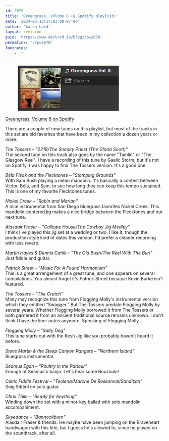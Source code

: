 ```yaml
---
id: 2678
title: 'Greengrass, Volume 8 (a Spotify playlist)'
date: '2024-03-13T17:03:00-07:00'
author: 'Aaron Lord'
layout: revision
guid: 'https://www.devlord.io/blog/?p=2678'
permalink: '/?p=2678'
footnotes:
    - ''
---
```


<!-- wp:image {"align":"left","id":1578,"linkDestination":"custom"} -->
<figure class="wp-block-image alignleft"><a href="_wp_link_placeholder"><img src="/assets/img/2012/04/greengrass08.png" alt="Greengrass, Volume 8 on Spotify" class="wp-image-1578" title="Greengrass, Volume 8"/></a></figure>
<!-- /wp:image -->

<!-- wp:paragraph -->
<p><a href="http://open.spotify.com/user/1217402077/playlist/11Guf1SfXu47WCZjm7Zql4">Greengrass, Volume 8 on Spotify</a></p>
<!-- /wp:paragraph -->

<!-- wp:paragraph -->
<p>There are a couple of new tunes on this playlist, but most of the tracks in this set are old favorites that have been in my collection a dozen years or more.</p>
<!-- /wp:paragraph -->

<!-- wp:paragraph -->
<p><em>The Tossers – "221B/The Sneaky Priest (The Gloria Scott)"<br></em>The second tune on this track also goes by the name "Tamlin" or "The Glasgow Reel". I have a recording of this tune by Gaelic Storm, but it's not on Spotify. I was happy to find The Tossers version. It's a good one.</p>
<!-- /wp:paragraph -->

<!-- wp:paragraph -->
<p><em>Béla Fleck and the Flecktones – "Stomping Grounds"</em><br>With Sam Bush playing a mean mandolin. It's basically a contest between Victor, Béla, and Sam, to see how long they can keep this tempo sustained. This is one of my favorite Flecktones tunes.</p>
<!-- /wp:paragraph -->

<!-- wp:paragraph -->
<p><em>Nickel Creek – "Robin and Marian"</em><br>A nice instrumental from San Diego bluegrass favorites Nickel Creek. This mandolin-centered jig makes a nice bridge between the Flecktones and our next tune.</p>
<!-- /wp:paragraph -->

<!-- wp:paragraph -->
<p><em>Alasdair Fraser – "Calliope House/The Cowboy Jig Medley"</em><br>I think I've played this jig set at a wedding or two. I like it, though the production style kind of dates this version. I'd prefer a cleaner recording with less reverb.</p>
<!-- /wp:paragraph -->

<!-- wp:paragraph -->
<p><em>Martin Hayes &amp; Dennis Cahill – "The Old Bush/The Reel With The Burl"</em><br>Just fiddle and guitar.</p>
<!-- /wp:paragraph -->

<!-- wp:paragraph -->
<p><em>Patrick Street – "Music For A Found Harmonium"</em><br>This is a great arrangement of a great tune, and one appears on several compilations. You almost forget it's Patrick Street because Kevin Burke isn't featured.</p>
<!-- /wp:paragraph -->

<!-- wp:paragraph -->
<p><em>The Tossers – "The Crutch"</em><br>Many may recognize this tune from Flogging Molly's instrumental version which they entitled "Swagger." But The Tossers predate Flogging Molly by several years. Whether Flogging Molly borrowed it from The Tossers or both garnered it from an ancient traditional source remains unknown. I don't think I have the liner notes anymore. Speaking of Flogging Molly…</p>
<!-- /wp:paragraph -->

<!-- wp:paragraph -->
<p><em>Flogging Molly – "Salty Dog"</em><br>This tune starts out with the Kesh Jig like you probably haven't heard it before.</p>
<!-- /wp:paragraph -->

<!-- wp:paragraph -->
<p><em>Steve Martin &amp; the Steep Canyon Rangers – "Northern Island"</em><br>Bluegrass instrumental.</p>
<!-- /wp:paragraph -->

<!-- wp:paragraph -->
<p><em>Séamus Egan – "Poultry in the Parlour"</em><br>Enough of Séamus's banjo. Let's hear some Bouzouki!</p>
<!-- /wp:paragraph -->

<!-- wp:paragraph -->
<p><em>Celtic Fiddle Festival – "Teolena/Marche De Roskonval/Sandizan"</em><br>Soïg Sibéril on solo guitar.</p>
<!-- /wp:paragraph -->

<!-- wp:paragraph -->
<p><em>Chris Thile – "Ready for Anything"</em><br>Winding down the set with a minor-key ballad with solo mandolin accompaniment.</p>
<!-- /wp:paragraph -->

<!-- wp:paragraph -->
<p><em>Skyedance – "Bannockburn"</em><br>Alasdair Fraser &amp; friends. He maybe have been jumping on the Braveheart bandwagon with this title, but I guess he's allowed to, since he played on the soundtrack, after all.</p>
<!-- /wp:paragraph -->
